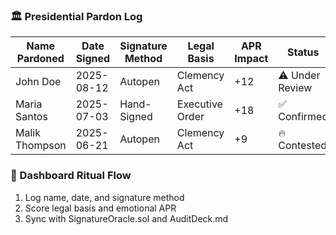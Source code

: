 ### 🏛️ Presidential Pardon Log
| Name Pardoned     | Date Signed | Signature Method | Legal Basis | APR Impact | Status       |
|-------------------|-------------|------------------|-------------|------------|--------------|
| John Doe          | 2025-08-12  | Autopen          | Clemency Act| +12        | ⚠️ Under Review  
| Maria Santos      | 2025-07-03  | Hand-Signed      | Executive Order| +18     | ✅ Confirmed  
| Malik Thompson    | 2025-06-21  | Autopen          | Clemency Act| +9         | 🔥 Contested  

### 🔄 Dashboard Ritual Flow
1. Log name, date, and signature method  
2. Score legal basis and emotional APR  
3. Sync with SignatureOracle.sol and AuditDeck.md
